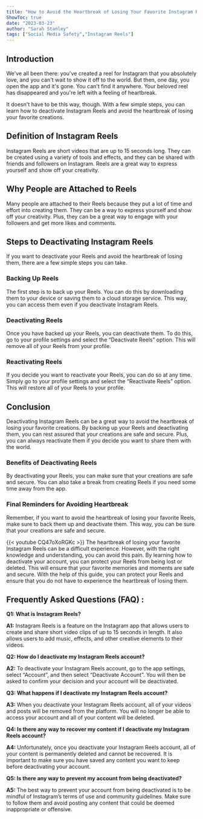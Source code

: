 ```yaml
---
title: "How to Avoid the Heartbreak of Losing Your Favorite Instagram Reels: Learn How to Deactivate Now!"
ShowToc: true 
date: "2023-03-23"
author: "Sarah Stanley" 
tags: ["Social Media Safety","Instagram Reels"]
---
```

## Introduction

We've all been there: you've created a reel for Instagram that you absolutely love, and you can't wait to show it off to the world. But then, one day, you open the app and it's gone. You can't find it anywhere. Your beloved reel has disappeared and you're left with a feeling of heartbreak. 

It doesn't have to be this way, though. With a few simple steps, you can learn how to deactivate Instagram Reels and avoid the heartbreak of losing your favorite creations. 

## Definition of Instagram Reels

Instagram Reels are short videos that are up to 15 seconds long. They can be created using a variety of tools and effects, and they can be shared with friends and followers on Instagram. Reels are a great way to express yourself and show off your creativity.

## Why People are Attached to Reels

Many people are attached to their Reels because they put a lot of time and effort into creating them. They can be a way to express yourself and show off your creativity. Plus, they can be a great way to engage with your followers and get more likes and comments. 

## Steps to Deactivating Instagram Reels

If you want to deactivate your Reels and avoid the heartbreak of losing them, there are a few simple steps you can take. 

### Backing Up Reels

The first step is to back up your Reels. You can do this by downloading them to your device or saving them to a cloud storage service. This way, you can access them even if you deactivate Instagram Reels. 

### Deactivating Reels

Once you have backed up your Reels, you can deactivate them. To do this, go to your profile settings and select the “Deactivate Reels” option. This will remove all of your Reels from your profile. 

### Reactivating Reels

If you decide you want to reactivate your Reels, you can do so at any time. Simply go to your profile settings and select the “Reactivate Reels” option. This will restore all of your Reels to your profile. 

## Conclusion

Deactivating Instagram Reels can be a great way to avoid the heartbreak of losing your favorite creations. By backing up your Reels and deactivating them, you can rest assured that your creations are safe and secure. Plus, you can always reactivate them if you decide you want to share them with the world. 

### Benefits of Deactivating Reels

By deactivating your Reels, you can make sure that your creations are safe and secure. You can also take a break from creating Reels if you need some time away from the app. 

### Final Reminders for Avoiding Heartbreak

Remember, if you want to avoid the heartbreak of losing your favorite Reels, make sure to back them up and deactivate them. This way, you can be sure that your creations are safe and secure.

{{< youtube CQ47oXoRGKc >}} 
The heartbreak of losing your favorite Instagram Reels can be a difficult experience. However, with the right knowledge and understanding, you can avoid this pain. By learning how to deactivate your account, you can protect your Reels from being lost or deleted. This will ensure that your favorite memories and moments are safe and secure. With the help of this guide, you can protect your Reels and ensure that you do not have to experience the heartbreak of losing them.

## Frequently Asked Questions (FAQ) :
**Q1: What is Instagram Reels?**

**A1:** Instagram Reels is a feature on the Instagram app that allows users to create and share short video clips of up to 15 seconds in length. It also allows users to add music, effects, and other creative elements to their videos.

**Q2: How do I deactivate my Instagram Reels account?**

**A2:** To deactivate your Instagram Reels account, go to the app settings, select “Account”, and then select “Deactivate Account”. You will then be asked to confirm your decision and your account will be deactivated.

**Q3: What happens if I deactivate my Instagram Reels account?**

**A3:** When you deactivate your Instagram Reels account, all of your videos and posts will be removed from the platform. You will no longer be able to access your account and all of your content will be deleted.

**Q4: Is there any way to recover my content if I deactivate my Instagram Reels account?**

**A4:** Unfortunately, once you deactivate your Instagram Reels account, all of your content is permanently deleted and cannot be recovered. It is important to make sure you have saved any content you want to keep before deactivating your account.

**Q5: Is there any way to prevent my account from being deactivated?**

**A5:** The best way to prevent your account from being deactivated is to be mindful of Instagram’s terms of use and community guidelines. Make sure to follow them and avoid posting any content that could be deemed inappropriate or offensive.


